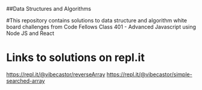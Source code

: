 ##Data Structures and Algorithms

#This repository contains solutions to data structure and algorithm white board challenges from Code Fellows Class 401 - Advanced Javascript using Node JS and React


# Links to solutions on repl.it
https://repl.it/@vibecastor/reverseArray
https://repl.it/@vibecastor/simple-searched-array


